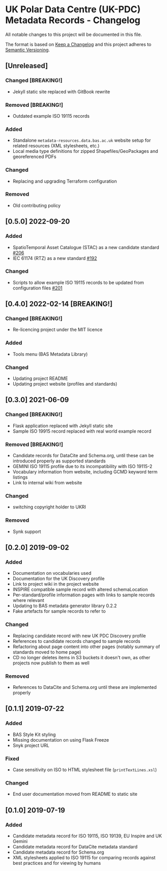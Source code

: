 # UK Polar Data Centre (UK-PDC) Metadata Records - Changelog

All notable changes to this project will be documented in this file.

The format is based on [Keep a Changelog](http://keepachangelog.com/en/1.0.0/)
and this project adheres to [Semantic Versioning](http://semver.org/spec/v2.0.0.html).

## [Unreleased]

### Changed [BREAKING!]

* Jekyll static site replaced with GitBook rewrite

### Removed [BREAKING!]

* Outdated example ISO 19115 records

### Added

* Standalone `metadata-resources.data.bas.ac.uk` website setup for related resources (XML stylesheets, etc.)
* Local media type definitions for zipped Shapefiles/GeoPackages and georeferenced PDFs

### Changed

* Replacing and upgrading Terraform configuration

### Removed

* Old contributing policy

## [0.5.0] 2022-09-20

### Added

* SpatioTemporal Asset Catalogue (STAC) as a new candidate standard
  [#206](https://gitlab.data.bas.ac.uk/uk-pdc/metadata-infrastructure/metadata-standards/-/issues/206)
* IEC 61174 (RTZ) as a new standard
  [#192](https://gitlab.data.bas.ac.uk/uk-pdc/metadata-infrastructure/metadata-standards/-/issues/192)

### Changed

* Scripts to allow example ISO 19115 records to be updated from configuration files
  [#201](https://gitlab.data.bas.ac.uk/uk-pdc/metadata-infrastructure/metadata-standards/-/issues/201)

## [0.4.0] 2022-02-14 [BREAKING!]

### Changed [BREAKING!]

* Re-licencing project under the MIT licence

### Added

* Tools menu (BAS Metadata Library)

### Changed

* Updating project README
* Updating project website (profiles and standards)

## [0.3.0] 2021-06-09

### Changed [BREAKING!]

* Flask application replaced with Jekyll static site
* Sample ISO 19915 record replaced with real world example record

### Removed [BREAKING!]

* Candidate records for DataCite and Schema.org, until these can be introduced properly as supported standards
* GEMINI ISO 19115 profile due to its incompatibility with ISO 19115-2
* Vocabulary information from website, including GCMD keyword term listings
* Link to internal wiki from website

### Changed

* switching copyright holder to UKRI

### Removed

* Synk support

## [0.2.0] 2019-09-02

### Added

* Documentation on vocabularies used
* Documentation for the UK Discovery profile
* Link to project wiki in the project website
* INSPIRE compatible sample record with altered schemaLocation
* Per-standard/profile information pages with links to sample records where relevant
* Updating to BAS metadata generator library 0.2.2
* Fake artefacts for sample records to refer to

### Changed

* Replacing candidate record with new UK PDC Discovery profile
* References to candidate records changed to sample records
* Refactoring about page content into other pages (notably summary of standards moved to home page)
* CD no longer deletes items in S3 buckets it doesn't own, as other projects now publish to them as well

### Removed

* References to DataCite and Schema.org until these are implemented properly

## [0.1.1] 2019-07-22

### Added

* BAS Style Kit styling
* Missing documentation on using Flask Freeze
* Snyk project URL

### Fixed

* Case sensitivity on ISO to HTML stylesheet file (`printTextLines.xsl`)

### Changed

* End user documentation moved from README to static site

## [0.1.0] 2019-07-19

### Added

* Candidate metadata record for ISO 19115, ISO 19139, EU Inspire and UK Gemini
* Candidate metadata record for DataCite metadata standard
* Candidate metadata record for Schema.org
* XML stylesheets applied to ISO 19115 for comparing records against best practices and for viewing by humans
